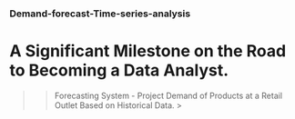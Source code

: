 ### Demand-forecast-Time-series-analysis

# A Significant Milestone on the Road to Becoming a Data Analyst.


   >> Forecasting System - Project Demand of Products at a Retail Outlet Based on Historical Data. >
